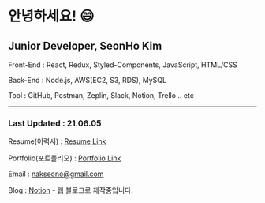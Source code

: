 # 안녕하세요! 😄

## Junior Developer, SeonHo Kim

Front-End : React, Redux, Styled-Components, JavaScript, HTML/CSS

Back-End : Node.js, AWS(EC2, S3, RDS), MySQL

Tool : GitHub, Postman, Zeplin, Slack, Notion, Trello .. etc

---
### Last Updated : 21.06.05

Resume(이력서) : [Resume Link](https://drive.google.com/file/d/1lfgyz_lwbmSv4MnZmh9lT2huzELk7v8Z/view?usp=sharing) 

Portfolio(포트폴리오) : [Portfolio Link](https://bit.ly/3nLcxYe)

Email : nakseono@gmail.com

Blog : [Notion](https://www.notion.so/nakseono/Blog-248fd550bd75414eb2925b2595f6d9aa) - 웹 블로그로 제작중입니다.
